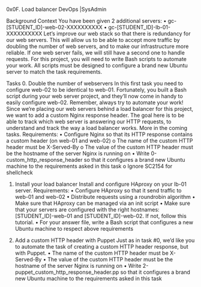 0x0F. Load balancer
DevOps                                      |SysAdmin

Background Context
You have been given 2 additional servers:
•	gc-[STUDENT_ID]-web-02-XXXXXXXXXX
•	gc-[STUDENT_ID]-lb-01-XXXXXXXXXX
Let’s improve our web stack so that there is redundancy for our web servers. This will allow us to be able to accept more traffic by doubling the number of web servers, and to make our infrastructure more reliable. If one web server fails, we will still have a second one to handle requests.
For this project, you will need to write Bash scripts to automate your work. All scripts must be designed to configure a brand new Ubuntu server to match the task requirements.


Tasks
0. Double the number of webservers
In this first task you need to configure web-02 to be identical to web-01. Fortunately, you built a Bash script during your web server project, and they’ll now come in handy to easily configure web-02. Remember, always try to automate your work!
Since we’re placing our web servers behind a load balancer for this project, we want to add a custom Nginx response header. The goal here is to be able to track which web server is answering our HTTP requests, to understand and track the way a load balancer works. More in the coming tasks.
Requirements:
•	Configure Nginx so that its HTTP response contains a custom header (on web-01 and web-02)
o	The name of the custom HTTP header must be X-Served-By
o	The value of the custom HTTP header must be the hostname of the server Nginx is running on
•	Write 0-custom_http_response_header so that it configures a brand new Ubuntu machine to the requirements asked in this task
o	Ignore SC2154 for shellcheck




1. Install your load balancer
Install and configure HAproxy on your lb-01 server.
Requirements:
•	Configure HAproxy so that it send traffic to web-01 and web-02
•	Distribute requests using a roundrobin algorithm
•	Make sure that HAproxy can be managed via an init script
•	Make sure that your servers are configured with the right hostnames: [STUDENT_ID]-web-01 and [STUDENT_ID]-web-02. If not, follow this tutorial.
•	For your answer file, write a Bash script that configures a new Ubuntu machine to respect above requirements



2. Add a custom HTTP header with Puppet
Just as in task #0, we’d like you to automate the task of creating a custom HTTP header response, but with Puppet.
•	The name of the custom HTTP header must be X-Served-By
•	The value of the custom HTTP header must be the hostname of the server Nginx is running on
•	Write 2-puppet_custom_http_response_header.pp so that it configures a brand new Ubuntu machine to the requirements asked in this task

